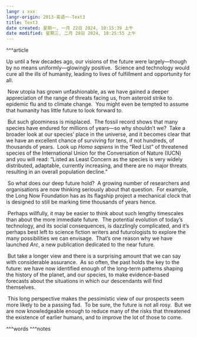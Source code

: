 ```yaml
---
langr : xxx
langr-origin: 2013-英语一-Text3
title: Text3
date created: 星期一, 一月 22日 2024, 10:15:39 上午
date modified: 星期三, 二月 28日 2024, 10:25:55 上午
---
```


^^^article

Up until a few decades ago, our visions of the future were largely—though by no means uniformly—glowingly positive.  Science and technology would cure all the ills of humanity, leading to lives of fulfillment and opportunity for all.

 Now utopia has grown unfashionable, as we have gained a deeper appreciation of the range of threats facing us, from asteroid strike to epidemic flu and to climate change.  You might even be tempted to assume that humanity has little future to look forward to.

 But such gloominess is misplaced.  The fossil record shows that many species have endured for millions of years—so why shouldn’t we?  Take a broader look at our species’ place in the universe, and it becomes clear that we have an excellent chance of surviving for tens, if not hundreds, of thousands of years.  Look up _Homo sapiens_ in the “Red List” of threatened species of the International Union for the Conversation of Nature (IUCN) and you will read: “Listed as Least Concern as the species is very widely distributed, adaptable, currently increasing, and there are no major threats resulting in an overall population decline.”

 So what does our deep future hold?  A growing number of researchers and organisations are now thinking seriously about that question.  For example, the Long Now Foundation has as its flagship project a mechanical clock that is designed to still be marking time thousands of years hence.

 Perhaps willfully, it may be easier to think about such lengthy timescales than about the more immediate future.  The potential evolution of today’s technology, and its social consequences, is dazzlingly complicated, and it’s perhaps best left to science fiction writers and futurologists to explore the many possibilities we can envisage.  That’s one reason why we have launched _Arc_, a new publication dedicated to the near future.

 But take a longer view and there is a surprising amount that we can say with considerable assurance.  As so often, the past holds the key to the future: we have now identified enough of the long-term patterns shaping the history of the planet, and our species, to make evidence-based forecasts about the situations in which our descendants will find themselves.

 This long perspective makes the pessimistic view of our prospects seem more likely to be a passing fad.  To be sure, the future is not all rosy.  But we are now knowledgeable enough to reduce many of the risks that threatened the existence of earlier humans, and to improve the lot of those to come.




^^^words
^^^notes
